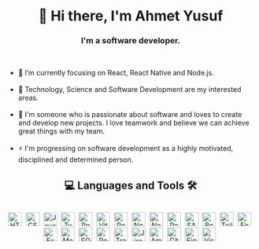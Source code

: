 <h1 align="center">👋 Hi there, I'm Ahmet Yusuf</h1>

<h3 align="center">I'm a software developer.</h3>
<br/>

<ul>
  <li>🎯 I’m currently focusing on React, React Native and Node.js.</li>
  <br/>
  <li>🔭 Technology, Science and Software Development are my interested areas.</li>
  <br/>
  <li>💞️ I'm someone who is passionate about software and loves to create and develop new projects. I love teamwork and believe we can achieve great things with my team.</li>
  <br/>
  <li>⚡ I'm progressing on software development as a highly motivated, disciplined and determined person.</li>
</ul>

<h2 align="center">💻 Languages and Tools 🛠️</h2>
<br/>

<div align="center">
  <img src="https://cdn.jsdelivr.net/gh/devicons/devicon/icons/html5/html5-original.svg" alt="HTML5" width="28" height="28"/>&nbsp;
  <img src="https://cdn.jsdelivr.net/gh/devicons/devicon/icons/css3/css3-original.svg" alt="CSS3" width="28" height="28"/>&nbsp;
  <img src="https://cdn.jsdelivr.net/gh/devicons/devicon/icons/javascript/javascript-original.svg" alt="Javascript" width="28" height="28"/>&nbsp;
  <img src="https://cdn.jsdelivr.net/gh/devicons/devicon/icons/typescript/typescript-original.svg" alt="Typescript" width="28" height="28"/>&nbsp;
  <img src="https://cdn.jsdelivr.net/gh/devicons/devicon/icons/react/react-original-wordmark.svg" alt="React Native" width="28" height="28"/>&nbsp;
  <img src="https://cdn.jsdelivr.net/gh/devicons/devicon@latest/icons/vitejs/vitejs-original.svg" alt="Vite" width="28" height="28" />&nbsp;
  <img src="https://cdn.jsdelivr.net/gh/devicons/devicon@latest/icons/react/react-original.svg" alt="React" width="28" height="28"/>&nbsp;
  <img src="https://cdn.jsdelivr.net/gh/devicons/devicon@latest/icons/nodejs/nodejs-original.svg" alt="Node.js" width="28" height="28"/>&nbsp;
  <img src="https://cdn.jsdelivr.net/gh/devicons/devicon@latest/icons/nextjs/nextjs-original.svg" alt="Next.js" width="28" height="28"/>&nbsp;
  <img src="https://cdn.jsdelivr.net/gh/devicons/devicon/icons/redux/redux-original.svg" alt="Redux" width="28" height="28"/>&nbsp;
  <img src="https://cdn.jsdelivr.net/gh/devicons/devicon/icons/sass/sass-original.svg" alt="SASS" width="28" height="28"/>&nbsp;
  <img src="https://cdn.jsdelivr.net/gh/devicons/devicon/icons/bootstrap/bootstrap-original.svg" alt="Bootstrap" width="28" height="28"/>&nbsp;
  <img src="https://cdn.jsdelivr.net/gh/devicons/devicon@latest/icons/tailwindcss/tailwindcss-original.svg" alt="Tailwind CSS" width="28" height="28"/>&nbsp;
  <img src="https://cdn.jsdelivr.net/gh/devicons/devicon@latest/icons/firebase/firebase-original.svg" alt="Firebase" width="28" height="28"/>&nbsp;
  <img src="https://cdn.jsdelivr.net/gh/devicons/devicon@latest/icons/express/express-original.svg" alt="Express" width="28" height="28"/>&nbsp;
  <img src="https://cdn.jsdelivr.net/gh/devicons/devicon@latest/icons/mongodb/mongodb-original.svg" alt="MongoDB" width="28" height="28"/>&nbsp;
  <img src="https://cdn.jsdelivr.net/gh/devicons/devicon@latest/icons/sqlite/sqlite-original.svg" alt="SQLite" width="28" height="28" />&nbsp;
  <img src="https://cdn.jsdelivr.net/gh/devicons/devicon@latest/icons/postman/postman-original.svg" alt="Postman" width="28" height="28"/>&nbsp;
  <img src="https://cdn.jsdelivr.net/gh/devicons/devicon@latest/icons/trello/trello-original.svg" alt="Trello" width="28" height="28"/>&nbsp;
  <img src="https://cdn.jsdelivr.net/gh/devicons/devicon/icons/jira/jira-original.svg" alt="Jira" width="28" height="28"/>&nbsp;
  <img src="https://cdn.jsdelivr.net/gh/devicons/devicon@latest/icons/amazonwebservices/amazonwebservices-plain-wordmark.svg" alt="Amazon Web Services" width="28" height="28"/>&nbsp;
  <img src="https://cdn.jsdelivr.net/gh/devicons/devicon@latest/icons/git/git-original.svg" alt="Git" width="28" height="28"/>&nbsp;
  <img src="https://cdn.jsdelivr.net/gh/devicons/devicon/icons/figma/figma-original.svg" alt="Figma" width="28" height="28"/>&nbsp;
  <img src="https://cdn.jsdelivr.net/gh/devicons/devicon/icons/vscode/vscode-original.svg" alt="Visual Studio Code" width="28" height="28"/>&nbsp;
</div>
